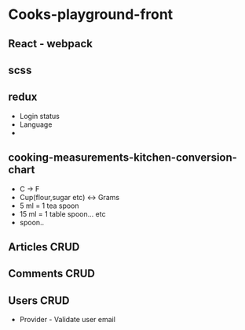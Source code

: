 # Cooks-playground-front

## React - webpack

## scss

## redux
* Login status
* Language
* 



## cooking-measurements-kitchen-conversion-chart
* C -> F
* Cup(flour,sugar etc) <-> Grams
* 5 ml = 1 tea spoon
* 15 ml = 1 table spoon... etc
* spoon..

## Articles CRUD

## Comments CRUD

## Users CRUD
* Provider - Validate user email

